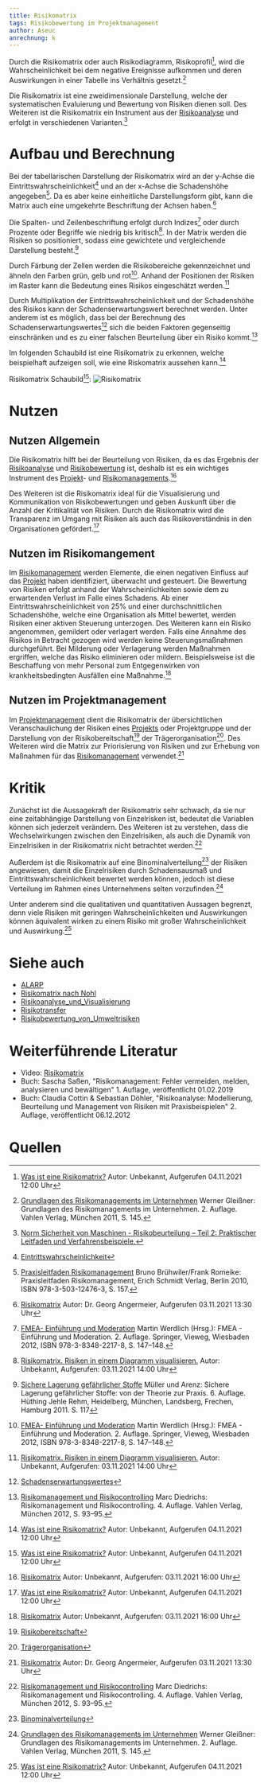 ```yaml
---
title: Risikomatrix
tags: Risikobewertung im Projektmanagement
author: Aseuc
anrechnung: k
---
```


Durch die Risikomatrix oder auch Risikodiagramm, Risikoprofil[^1], wird die Wahrscheinlichkeit bei dem negative Ereignisse aufkommen und deren Auswirkungen in einer Tabelle ins Verhältnis gesetzt.[^3] 

Die Risikomatrix ist eine zweidimensionale Darstellung, welche der systematischen Evaluierung und Bewertung von Risiken dienen soll. Des Weiteren ist die Risikomatrix ein Instrument aus der [Risikoanalyse](https://github.com/ManagingProjectsSuccessfully/ManagingProjectsSuccessfully.github.io/blob/main/kb/Risikoanalyse_und_Visualisierung.md) und erfolgt in verschiedenen Varianten.[^2]    			

# Aufbau und Berechnung
Bei der tabellarischen Darstellung der Risikomatrix wird an der y-Achse die Eintrittswahrscheinlichkeit[^11] und an der x-Achse die Schadenshöhe angegeben[^4]. Da es aber keine einheitliche Darstellungsform gibt, kann die Matrix auch eine umgekehrte Beschriftung der Achsen haben.[^5]

Die Spalten- und Zeilenbeschriftung erfolgt durch Indizes[^6] oder durch Prozente oder Begriffe wie niedrig bis kritisch[^7]. In der Matrix werden die Risiken so positioniert, sodass eine gewichtete und vergleichende Darstellung besteht.[^8] 

Durch Färbung der Zellen werden die Risikobereiche gekennzeichnet und ähneln den Farben grün, gelb und rot[^6]. Anhand der Positionen der Risiken im Raster kann die Bedeutung eines Risikos eingeschätzt werden.[^7] 

Durch Multiplikation der Eintrittswahrscheinlichkeit und der Schadenshöhe des Risikos kann der Schadenserwartungswert berechnet werden. Unter anderem ist es möglich, dass bei der Berechnung des Schadenserwartungswertes[^12] sich die beiden Faktoren gegenseitig einschränken und es zu einer falschen Beurteilung über ein Risiko kommt.[^10]

Im folgenden Schaubild ist eine Risikomatrix zu erkennen, welche beispielhaft aufzeigen soll, wie eine Riskomatrix aussehen kann.[^1]

Risikomatrix Schaubild[^1]: 
![Risikomatrix](https://user-images.githubusercontent.com/78257976/140325882-d67014be-7d19-49cd-bd07-ae6e92c8b808.jpg)

# Nutzen
## Nutzen Allgemein
Die Risikomatrix hilft bei der Beurteilung von Risiken, da es das Ergebnis der [Risikoanalyse](https://github.com/ManagingProjectsSuccessfully/ManagingProjectsSuccessfully.github.io/blob/main/kb/Risikoanalyse_und_Visualisierung.md) und [Risikobewertung](https://github.com/ManagingProjectsSuccessfully/ManagingProjectsSuccessfully.github.io/blob/main/kb/Risikobewertung_von_Umweltrisiken.md) ist, deshalb ist es ein wichtiges Instrument des [Projekt](https://github.com/ManagingProjectsSuccessfully/ManagingProjectsSuccessfully.github.io/blob/main/kb/Projektmanagement.md)- und [Risikomanagements](https://github.com/ManagingProjectsSuccessfully/ManagingProjectsSuccessfully.github.io/blob/main/kb/Risikomanagement.md).[^9] 

Des Weiteren ist die Risikomatrix ideal für die Visualisierung und Kommunikation von Risikobewertungen und geben Auskunft über die Anzahl der Kritikalität von Risiken. Durch die Risikomatrix wird die Transparenz im Umgang mit Risiken als auch das Risikoverständnis in den Organisationen gefördert.[^1] 

## Nutzen im Risikomangement
Im [Risikomanagement](https://github.com/ManagingProjectsSuccessfully/ManagingProjectsSuccessfully.github.io/blob/main/kb/Risikomanagement.md) werden Elemente, die einen negativen Einfluss auf das [Projekt](https://github.com/ManagingProjectsSuccessfully/ManagingProjectsSuccessfully.github.io/blob/main/kb/Projekt.md) haben identifiziert, überwacht und gesteuert. Die Bewertung von Risiken erfolgt anhand der Wahrscheinlichkeiten sowie dem zu erwartenden Verlust im Falle eines Schadens. Ab einer Eintrittswahrscheinlichkeit von 25% und einer durchschnittlichen Schadenshöhe, welche eine Organisation als Mittel bewertet, werden Risiken einer aktiven Steuerung unterzogen. Des Weiteren kann ein Risiko angenommen, gemildert oder verlagert werden.
Falls eine Annahme des Risikos in Betracht gezogen wird werden keine Steuerungsmaßnahmen durchgeführt. Bei Milderung oder Verlagerung werden Maßnahmen ergriffen, welche das Risiko eliminieren oder mildern. Beispielsweise ist die Beschaffung von mehr Personal zum Entgegenwirken von krankheitsbedingten Ausfällen eine Maßnahme.[^9]

## Nutzen im Projektmanagement
Im [Projektmanagement](https://github.com/ManagingProjectsSuccessfully/ManagingProjectsSuccessfully.github.io/blob/main/kb/Projektmanagement.md) dient die Risikomatrix der übersichtlichen Veranschaulichung der Risiken eines [Projekts](https://github.com/ManagingProjectsSuccessfully/ManagingProjectsSuccessfully.github.io/blob/main/kb/Projekt.md) oder Projektgruppe und der Darstellung von der Risikobereitschaft[^13] der Trägerorganisation[^14]. Des Weiteren wird die Matrix zur Priorisierung von Risiken und zur Erhebung von Maßnahmen für das [Risikomanagement](https://github.com/ManagingProjectsSuccessfully/ManagingProjectsSuccessfully.github.io/blob/main/kb/Risikomanagement.md) verwendet.[^5]

# Kritik
Zunächst ist die Aussagekraft der Risikomatrix sehr schwach, da sie nur eine zeitabhängige Darstellung von Einzelrisken ist, bedeutet die Variablen können sich jederzeit verändern. Des Weiteren ist zu verstehen, dass die Wechselwirkungen zwischen den Einzelrisiken, als auch die Dynamik von Einzelrisiken in der Risikomatrix nicht betrachtet werden.[^10] 

Außerdem ist die Risikomatrix auf eine Binominalverteilung[^15] der Risiken angewiesen, damit die Einzelrisiken durch Schadensausmaß und Eintrittswahrscheinlichkeit bewertet werden können, jedoch ist diese Verteilung im Rahmen eines Unternehmens selten vorzufinden.[^3] 

Unter anderem sind die qualitativen und quantitativen Aussagen begrenzt, denn viele Risiken mit geringen Wahrscheinlichkeiten und Auswirkungen können äquivalent wirken zu einem Risiko mit großer Wahrscheinlichkeit und Auswirkung.[^1]  

# Siehe auch
* [ALARP](https://de.wikipedia.org/wiki/ALARP)
* [Risikomatrix nach Nohl](https://www.dguv.de/medien/ifa/de/pra/container/pdf/risikomatrix-nohl.pdf)
* [Risikoanalyse_und_Visualisierung](https://github.com/ManagingProjectsSuccessfully/ManagingProjectsSuccessfully.github.io/blob/main/kb/Risikoanalyse_und_Visualisierung.md)
* [Risikotransfer](https://github.com/ManagingProjectsSuccessfully/ManagingProjectsSuccessfully.github.io/blob/main/kb/Risikotransfer.md)
* [Risikobewertung_von_Umweltrisiken](https://github.com/ManagingProjectsSuccessfully/ManagingProjectsSuccessfully.github.io/blob/main/kb/Risikobewertung_von_Umweltrisiken.md)

# Weiterführende Literatur
* Video: [Risikomatrix](https://www.youtube.com/watch?v=j_c2qN-waCk)
* Buch: Sascha Saßen, "Risikomanagement: Fehler vermeiden, melden, analysieren und bewältigen" 1. Auflage, veröffentlicht 01.02.2019
* Buch: Claudia Cottin & Sebastian Döhler, "Risikoanalyse: Modellierung, Beurteilung und Management von Risiken mit Praxisbeispielen" 2. Auflage, veröffentlicht 06.12.2012

# Quellen
[^1]: [Was ist eine Risikomatrix?](https://t2informatik.de/wissen-kompakt/risikomatrix/) Autor: Unbekannt, Aufgerufen 04.11.2021 12:00 Uhr
[^2]: [Norm Sicherheit von Maschinen - Risikobeurteilung – Teil 2: Praktischer Leitfaden und Verfahrensbeispiele.](https://www.beuth.de/de/technische-regel/din-iso-tr-14121-2/169319397)
[^3]: [Grundlagen des Risikomanagements im Unternehmen](https://www.hugendubel.de/de/buch_gebunden/werner_gleissner-grundlagen_des_risikomanagements-41664022-produkt-details.html?adCode=120R20D32S30C&gclid=CjwKCAiAv_KMBhAzEiwAs-rX1PL54CZXGQJvkVflR2XFTa5ZbAGY0MsLD-HMB84Po-SFC7_mfoxO3xoCAnUQAvD_BwE) Werner Gleißner: Grundlagen des Risikomanagements im Unternehmen. 2. Auflage. Vahlen Verlag, München 2011, S. 145.
[^4]: [Praxisleitfaden Risikomanagement](https://www.esv.info/978-3-503-12476-3) Bruno Brühwiler/Frank Romeike: Praxisleitfaden Risikomanagement, Erich Schmidt Verlag, Berlin 2010, ISBN 978-3-503-12476-3, S. 157.
[^5]: [Risikomatrix](https://www.projektmagazin.de/glossarterm/risikomatrix) Autor: Dr. Georg Angermeier, Aufgerufen 03.11.2021 13:30 Uhr 
[^6]:  [FMEA- Einführung und Moderation](https://link.springer.com/book/10.1007/978-3-8348-2217-8) Martin Werdlich (Hrsg.): FMEA - Einführung und Moderation. 2. Auflage. Springer, Vieweg, Wiesbaden 2012, ISBN 978-3-8348-2217-8, S. 147–148.
[^7]: [Risikomatrix. Risiken in einem Diagramm visualisieren.](https://www.microtool.de/wissen-online/was-ist-eine-risikomatrix/) Autor: Unbekannt, Aufgerufen: 03.11.2021 14:00 Uhr
[^8]: [Sichere Lagerung gefährlicher Stoffe](https://www.amazon.de/Sichere-Lagerung-gef%C3%A4hrlicher-Stoffe-Norbert/dp/3609652209) Müller und Arenz: Sichere Lagerung gefährlicher Stoffe: von der Theorie zur Praxis. 6. Auflage. Hüthing Jehle Rehm, Heidelberg, München, Landsberg, Frechen, Hamburg 2011. S. 117
[^9]: [Risikomatrix](https://project-base.org/projektmanagement-glossar/risikomatrix/) Autor: Unbekannt, Aufgerufen: 03.11.2021 16:00 Uhr
[^10]: [Risikomanagement und Risikocontrolling](https://www.beck-shop.de/diederichs-risikomanagement-risikocontrolling/product/16441817?adword=google-smec&gclid=CjwKCAiAv_KMBhAzEiwAs-rX1BXsIdeoNIZ9zG10AU4MVbgmR-GcppxSTDbnbPmn1uXm_LYf6E3AORoCD_MQAvD_BwE) Marc Diedrichs: Risikomanagement und Risikocontrolling. 4. Auflage. Vahlen Verlag, München 2012, S. 93–95.
[^11]: [Eintrittswahrscheinlichkeit](https://de.wikipedia.org/wiki/Eintrittswahrscheinlichkeit)
[^12]: [Schadenserwartungswertes](https://www.controlling-wiki.com/de/index.php/Risikomanagementsystem_(RMS)#Einzelrisikobewertung)
[^13]: [Risikobereitschaft](https://www.projektmagazin.de/glossarterm/risikobereitschaft)
[^14]: [Trägerorganisation](https://www.projektmagazin.de/glossarterm/traegerorganisation)
[^15]: [Binominalverteilung](https://de.wikipedia.org/wiki/Binomialverteilung)
